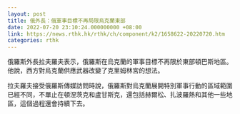 ```yaml
---
layout: post
title: 俄外長：俄軍事目標不再局限烏克蘭東部
date: 2022-07-20 23:10:24.000000000 +08:00
link: https://news.rthk.hk/rthk/ch/component/k2/1658622-20220720.htm
categories: rthk
---
```


俄羅斯外長拉夫羅夫表示，俄羅斯在烏克蘭的軍事目標不再限於東部頓巴斯地區。他說，西方對烏克蘭供應武器改變了克里姆林宮的想法。

拉夫羅夫接受俄羅斯傳媒訪問時說，俄羅斯對烏克蘭展開特別軍事行動的區域範圍已經不同，不單止在頓涅茨克和盧甘斯克，還包括赫爾松、扎波羅熱和其他一些地區，這個過程還會持續下去。
